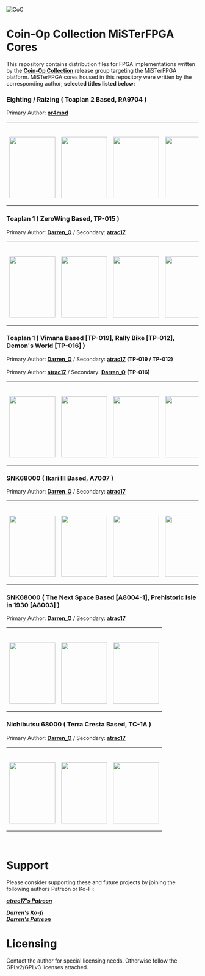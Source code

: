
![CoC](https://github.com/Coin-OpCollection/Distribution-OpenFPGA/assets/32810066/31901088-142a-424c-adf7-4890eb29973d)

# Coin-Op Collection MiSTerFPGA Cores

This repository contains distribution files for FPGA implementations written by the [**Coin-Op Collection**](https://github.com/Coin-OpCollection) release group targeting the MiSTerFPGA platform. MiSTerFPGA cores housed in this repository were written by the corresponding author; **selected titles listed below:**

### Eighting / Raizing ( Toaplan 2 Based, RA9704 ) <br>
Primary Author: [**pr4mod**](https://github.com/psomashekar)

<table><tr><td><br> <p align="center"><img width="120" height="160" src="https://github.com/Coin-OpCollection/Distribution-MiSTerFPGA/assets/32810066/c8082729-1d0a-4220-9e20-1b3b228a1b1f"></td><td><br> <p align="center"><img width="120" height="160" src="https://github.com/Coin-OpCollection/Distribution-MiSTerFPGA/assets/32810066/1505aa86-a80f-45f3-a0ff-76ec50a1d4bb"></td><td><br> <p align="center"><img width="120" height="160" src="https://github.com/Coin-OpCollection/Distribution-MiSTerFPGA/assets/32810066/6b2252b6-bdcf-4a63-9070-7ebb38a14c41"></td><td><br> <p align="center"><img width="120" height="160" src="https://github.com/Coin-OpCollection/Distribution-MiSTerFPGA/assets/32810066/0a00c521-54b7-4ec5-9b12-7054fdc497ac"></td><td><br> <p align="center"><img width="120" height="160" src="https://github.com/Coin-OpCollection/Distribution-MiSTerFPGA/assets/32810066/ec83aa94-ca58-4800-a52c-6cbb21a6f6be"></td></tr></table>

### Toaplan 1 ( ZeroWing Based, TP-015 ) <br>
Primary Author: [**Darren_O**](https://github.com/va7deo) / Secondary: [**atrac17**](https://github.com/atrac17)

<table><tr><td><br> <p align="center"><img width="120" height="160" src="https://github.com/Coin-OpCollection/Distribution-MiSTerFPGA/assets/32810066/47b45bb5-6d8f-4aaa-98ee-015012da8002"></td><td><br> <p align="center"><img width="120" height="160" src="https://github.com/Coin-OpCollection/Distribution-MiSTerFPGA/assets/32810066/5a0abf9e-2e94-44ef-8b48-775d1788eb12"></td><td><br> <p align="center"><img width="120" height="160" src="https://github.com/Coin-OpCollection/Distribution-MiSTerFPGA/assets/32810066/16d1b3e8-ac15-443a-98f0-3ba5d53b8b25"></td><td><br> <p align="center"><img width="120" height="160" src="https://github.com/Coin-OpCollection/Distribution-MiSTerFPGA/assets/32810066/521d6d21-baa2-4b8f-9de4-9870fc499f2c"></td></tr></table>

### Toaplan 1 ( Vimana Based [TP-019], Rally Bike [TP-012], Demon's World [TP-016] ) <br> 
Primary Author: [**Darren_O**](https://github.com/va7deo) / Secondary: [**atrac17**](https://github.com/atrac17) **(TP-019 / TP-012)** <br><br>
Primary Author: [**atrac17**](https://github.com/atrac17) / Secondary: [**Darren_O**](https://github.com/va7deo) **(TP-016)**

<table><tr><td><br> <p align="center"><img width="120" height="160" src="https://github.com/Coin-OpCollection/Distribution-MiSTerFPGA/assets/32810066/666552e5-6d77-40e1-b3be-990e958400c9"></td><td><br> <p align="center"><img width="120" height="160" src="https://github.com/Coin-OpCollection/Distribution-MiSTerFPGA/assets/32810066/5aeec998-403a-4c7a-a019-7f3e65f7a5da"><td><br> <p align="center"><img width="120" height="160" src="https://github.com/Coin-OpCollection/Distribution-MiSTerFPGA/assets/32810066/e0423c10-b23a-4889-acae-2d78cf56e721"></td><td><br> <p align="center"><img width="120" height="160" src="https://github.com/Coin-OpCollection/Distribution-MiSTerFPGA/assets/32810066/81e73336-da43-403a-8e52-7fae5eacbf0d"></td></tr></table>

### SNK68000 ( Ikari III Based, A7007 ) <br>
Primary Author: [**Darren_O**](https://github.com/va7deo) / Secondary: [**atrac17**](https://github.com/atrac17)

<table><tr><td><br> <p align="center"><img width="120" height="160" src="https://github.com/Coin-OpCollection/Distribution-MiSTerFPGA/assets/32810066/12a63bc5-437e-449c-a778-883a0aaf9238"></td><td><br> <p align="center"><img width="120" height="160" src="https://github.com/Coin-OpCollection/Distribution-MiSTerFPGA/assets/32810066/78a16527-a1d4-4dc0-9e4a-bea376d5662a"></td><td><br> <p align="center"><img width="120" height="160" src="https://github.com/Coin-OpCollection/Distribution-MiSTerFPGA/assets/32810066/7e87fa7d-bcdf-4543-9feb-46040f87e15b"></td><td><br> <p align="center"><img width="120" height="160" src="https://github.com/Coin-OpCollection/Distribution-MiSTerFPGA/assets/32810066/5142e5b9-6230-493d-96f1-b4acf5287a8f"></td></tr></table>

### SNK68000 ( The Next Space Based [A8004-1], Prehistoric Isle in 1930 [A8003] ) <br>
Primary Author: [**Darren_O**](https://github.com/va7deo) / Secondary: [**atrac17**](https://github.com/atrac17)

<table><tr><td><br> <p align="center"><img width="120" height="160" src="https://github.com/Coin-OpCollection/Distribution-MiSTerFPGA/assets/32810066/3b9ab324-229f-40d3-b64e-9282137021ea"></td><td><br> <p align="center"><img width="120" height="160" src="https://github.com/Coin-OpCollection/Distribution-MiSTerFPGA/assets/32810066/9fb10d6e-7f0c-4ead-ba18-5390ccbd3b2f"></td><td><br> <p align="center"><img width="120" height="160" src="https://github.com/Coin-OpCollection/Distribution-MiSTerFPGA/assets/32810066/7b689004-6086-43a9-ac07-941bd4b74de2"></td></tr></table>

### Nichibutsu 68000 ( Terra Cresta Based, TC-1A ) <br>
Primary Author: [**Darren_O**](https://github.com/va7deo) / Secondary: [**atrac17**](https://github.com/atrac17)

<table><tr><td><br> <p align="center"><img width="120" height="160" src="https://github.com/Coin-OpCollection/Distribution-MiSTerFPGA/assets/442478/797bec8e-0778-45e8-be14-085b65c47f36"></td><td><br> <p align="center"><img width="120" height="160" src="https://github.com/Coin-OpCollection/Distribution-MiSTerFPGA/assets/442478/57010298-9074-4a51-a1b5-c6c16313fc06"></td><td><br> <p align="center"><img width="120" height="160" src="https://github.com/Coin-OpCollection/Distribution-MiSTerFPGA/assets/442478/88b83389-c5e2-42a5-9359-c7c9346b415c"></td></tr></table>

<br>

# Support

Please consider supporting these and future projects by joining the following authors Patreon or Ko-Fi:

[***atrac17's Patreon***](https://www.patreon.com/atrac17)

[***Darren's Ko-fi***](https://ko-fi.com/darreno)
<br>
[***Darren's Patreon***](https://patreon.com/darreno)

# Licensing

Contact the author for special licensing needs. Otherwise follow the GPLv2/GPLv3 licenses attached.
